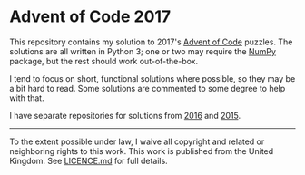 # Advent of Code 2017

This repository contains my solution to 2017's [Advent of Code](https://adventofcode.com/2017) puzzles. The solutions
are all written in Python 3; one or two may require the [NumPy](http://www.numpy.org/) package, but the rest should
work out-of-the-box.

I tend to focus on short, functional solutions where possible, so they may be a bit hard to read. Some solutions are
commented to some degree to help with that.

I have separate repositories for solutions from [2016](https://github.com/csmith/aoc-2016) and
[2015](https://github.com/csmith/aoc-2015).

---

To the extent possible under law, I waive all copyright and related or neighboring rights to this work. This work is
published from the United Kingdom. See [LICENCE.md](LICENCE.md) for full details.
